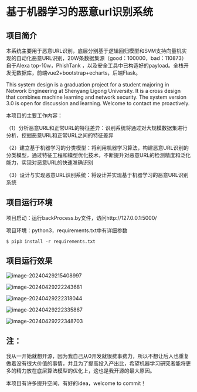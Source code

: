 # 基于机器学习的恶意url识别系统

## 项目简介

本系统主要用于恶意URL识别，底层分别基于逻辑回归模型和SVM支持向量机实现的自动化恶意URL识别，20W条数据集源（good：100000，bad：110873）自于Alexa top-10w，PhishTank ，以及安全工具中已构造好的payload。全栈开发无数据库，前端vue2+bootstrap+echarts，后端Flask。

This system design is a graduation project for a student majoring in Network Engineering at Shenyang Ligong University. It is a cross design that combines machine learning and network security. The system version 3.0 is open for discussion and learning. Welcome to contact me proactively.

本项目的主要工作内容：

（1）分析恶意URL和正常URL的特征差异：识别系统将通过对大规模数据集进行分析，挖掘恶意URL和正常URL之间的特征差异

（2）建立基于机器学习的分类模型：将利用机器学习算法，构建恶意URL识别的分类模型，通过特征工程和模型优化技术，不断提升对恶意URL的检测精度和泛化能力，实现对恶意URL的快速准确识别

（3）设计与实现恶意URL识别系统：将设计并实现基于机器学习的恶意URL识别系统

## 项目运行环境

项目启动：运行backProcess.by文件，访问http://127.0.0.1:5000/

项目环境：python3，requirements.txt中有详细参数

```
$ pip3 install -r requirements.txt
```

## 项目运行效果

![image-20240429215408997](https://s2.loli.net/2024/04/29/1vWzlAQFnYbm6jO.png)

![image-20240429222243681](https://s2.loli.net/2024/04/29/I6nlgfx4zHpZwBY.png)

![image-20240429222318044](https://s2.loli.net/2024/04/29/VUZtP8nSpw69m35.png)

![image-20240429222335867](https://s2.loli.net/2024/04/29/6F3KgLcjJN87ktX.png)

![image-20240429222348703](https://s2.loli.net/2024/04/29/F8kjAtqfxQKwaem.png)

## 注：

我从一开始就想开源，因为我自己从0开发就很费事费力，所以不想让后人也重复做着没有很大价值的事情，并且为了提高投入产出比，希望机器学习研究者能将更多的精力放在底层算法模型的优化上，这也是我开源的最大原因。

本项目有许多提升空间，有好的idea，welcome to commit！